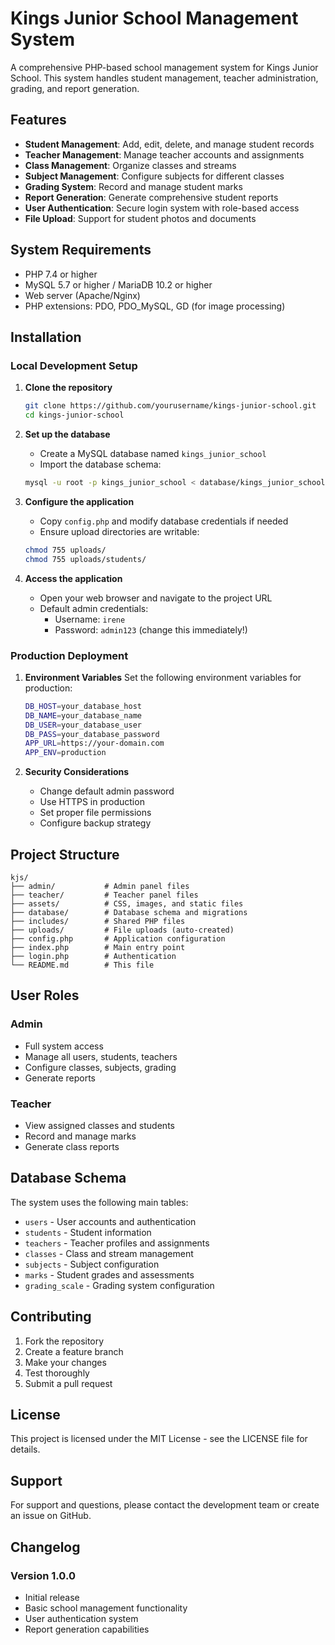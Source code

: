 # Kings Junior School Management System

A comprehensive PHP-based school management system for Kings Junior School. This system handles student management, teacher administration, grading, and report generation.

## Features

- **Student Management**: Add, edit, delete, and manage student records
- **Teacher Management**: Manage teacher accounts and assignments
- **Class Management**: Organize classes and streams
- **Subject Management**: Configure subjects for different classes
- **Grading System**: Record and manage student marks
- **Report Generation**: Generate comprehensive student reports
- **User Authentication**: Secure login system with role-based access
- **File Upload**: Support for student photos and documents

## System Requirements

- PHP 7.4 or higher
- MySQL 5.7 or higher / MariaDB 10.2 or higher
- Web server (Apache/Nginx)
- PHP extensions: PDO, PDO_MySQL, GD (for image processing)

## Installation

### Local Development Setup

1. **Clone the repository**
   ```bash
   git clone https://github.com/yourusername/kings-junior-school.git
   cd kings-junior-school
   ```

2. **Set up the database**
   - Create a MySQL database named `kings_junior_school`
   - Import the database schema:
   ```bash
   mysql -u root -p kings_junior_school < database/kings_junior_school.sql
   ```

3. **Configure the application**
   - Copy `config.php` and modify database credentials if needed
   - Ensure upload directories are writable:
   ```bash
   chmod 755 uploads/
   chmod 755 uploads/students/
   ```

4. **Access the application**
   - Open your web browser and navigate to the project URL
   - Default admin credentials:
     - Username: `irene`
     - Password: `admin123` (change this immediately!)

### Production Deployment

1. **Environment Variables**
   Set the following environment variables for production:
   ```bash
   DB_HOST=your_database_host
   DB_NAME=your_database_name
   DB_USER=your_database_user
   DB_PASS=your_database_password
   APP_URL=https://your-domain.com
   APP_ENV=production
   ```

2. **Security Considerations**
   - Change default admin password
   - Use HTTPS in production
   - Set proper file permissions
   - Configure backup strategy

## Project Structure

```
kjs/
├── admin/           # Admin panel files
├── teacher/         # Teacher panel files
├── assets/          # CSS, images, and static files
├── database/        # Database schema and migrations
├── includes/        # Shared PHP files
├── uploads/         # File uploads (auto-created)
├── config.php       # Application configuration
├── index.php        # Main entry point
├── login.php        # Authentication
└── README.md        # This file
```

## User Roles

### Admin
- Full system access
- Manage all users, students, teachers
- Configure classes, subjects, grading
- Generate reports

### Teacher
- View assigned classes and students
- Record and manage marks
- Generate class reports

## Database Schema

The system uses the following main tables:
- `users` - User accounts and authentication
- `students` - Student information
- `teachers` - Teacher profiles and assignments
- `classes` - Class and stream management
- `subjects` - Subject configuration
- `marks` - Student grades and assessments
- `grading_scale` - Grading system configuration

## Contributing

1. Fork the repository
2. Create a feature branch
3. Make your changes
4. Test thoroughly
5. Submit a pull request

## License

This project is licensed under the MIT License - see the LICENSE file for details.

## Support

For support and questions, please contact the development team or create an issue on GitHub.

## Changelog

### Version 1.0.0
- Initial release
- Basic school management functionality
- User authentication system
- Report generation capabilities 